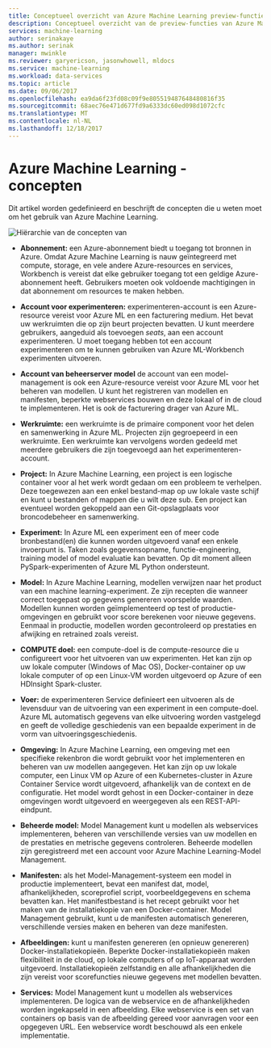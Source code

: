 ```yaml
---
title: Conceptueel overzicht van Azure Machine Learning preview-functies | Microsoft Docs
description: Conceptueel overzicht van de preview-functies van Azure Machine Learning, zoals abonnementen, accounts, -werkruimten, projecten, enz.
services: machine-learning
author: serinakaye
ms.author: serinak
manager: mwinkle
ms.reviewer: garyericson, jasonwhowell, mldocs
ms.service: machine-learning
ms.workload: data-services
ms.topic: article
ms.date: 09/06/2017
ms.openlocfilehash: ea9da6f23fd08c09f9e805519487648480816f35
ms.sourcegitcommit: 68aec76e471d677fd9a6333dc60ed098d1072cfc
ms.translationtype: MT
ms.contentlocale: nl-NL
ms.lasthandoff: 12/18/2017
---
```

# <a name="azure-machine-learning---concepts"></a>Azure Machine Learning - concepten

Dit artikel worden gedefinieerd en beschrijft de concepten die u weten moet om het gebruik van Azure Machine Learning. 

![Hiërarchie van de concepten van](media/overview-general-concepts/hierarchy.png)

- **Abonnement:** een Azure-abonnement biedt u toegang tot bronnen in Azure. Omdat Azure Machine Learning is nauw geïntegreerd met compute, storage, en vele andere Azure-resources en services, Workbench is vereist dat elke gebruiker toegang tot een geldige Azure-abonnement heeft. Gebruikers moeten ook voldoende machtigingen in dat abonnement om resources te maken hebben.


- **Account voor experimenteren:** experimenteren-account is een Azure-resource vereist voor Azure ML en een facturering medium. Het bevat uw werkruimten die op zijn beurt projecten bevatten. U kunt meerdere gebruikers, aangeduid als toevoegen _seats_, aan een account experimenteren. U moet toegang hebben tot een account experimenteren om te kunnen gebruiken van Azure ML-Workbench experimenten uitvoeren. 


- **Account van beheerserver model** de account van een model-management is ook een Azure-resource vereist voor Azure ML voor het beheren van modellen. U kunt het registreren van modellen en manifesten, beperkte webservices bouwen en deze lokaal of in de cloud te implementeren. Het is ook de facturering drager van Azure ML.


- **Werkruimte:** een werkruimte is de primaire component voor het delen en samenwerking in Azure ML. Projecten zijn gegroepeerd in een werkruimte. Een werkruimte kan vervolgens worden gedeeld met meerdere gebruikers die zijn toegevoegd aan het experimenteren-account.


- **Project:** In Azure Machine Learning, een project is een logische container voor al het werk wordt gedaan om een probleem te verhelpen. Deze toegewezen aan een enkel bestand-map op uw lokale vaste schijf en kunt u bestanden of mappen die u wilt deze sub. Een project kan eventueel worden gekoppeld aan een Git-opslagplaats voor broncodebeheer en samenwerking.  

- **Experiment:** In Azure ML een experiment een of meer code bronbestand(en) die kunnen worden uitgevoerd vanaf een enkele invoerpunt is. Taken zoals gegevensopname, functie-engineering, training model of model evaluatie kan bevatten. Op dit moment alleen PySpark-experimenten of Azure ML Python ondersteunt.


- **Model:** In Azure Machine Learning, modellen verwijzen naar het product van een machine learning-experiment. Ze zijn recepten die wanneer correct toegepast op gegevens genereren voorspelde waarden. Modellen kunnen worden geïmplementeerd op test of productie-omgevingen en gebruikt voor score berekenen voor nieuwe gegevens. Eenmaal in productie, modellen worden gecontroleerd op prestaties en afwijking en retrained zoals vereist. 

- **COMPUTE doel:** een compute-doel is de compute-resource die u configureert voor het uitvoeren van uw experimenten. Het kan zijn op uw lokale computer (Windows of Mac OS), Docker-container op uw lokale computer of op een Linux-VM worden uitgevoerd op Azure of een HDInsight Spark-cluster.


- **Voer:** de experimenteren Service definieert een uitvoeren als de levensduur van de uitvoering van een experiment in een compute-doel. Azure ML automatisch gegevens van elke uitvoering worden vastgelegd en geeft de volledige geschiedenis van een bepaalde experiment in de vorm van uitvoeringsgeschiedenis.

- **Omgeving:** In Azure Machine Learning, een omgeving met een specifieke rekenbron die wordt gebruikt voor het implementeren en beheren van uw modellen aangegeven. Het kan zijn op uw lokale computer, een Linux VM op Azure of een Kubernetes-cluster in Azure Container Service wordt uitgevoerd, afhankelijk van de context en de configuratie. Het model wordt gehost in een Docker-container in deze omgevingen wordt uitgevoerd en weergegeven als een REST-API-eindpunt.


- **Beheerde model:** Model Management kunt u modellen als webservices implementeren, beheren van verschillende versies van uw modellen en de prestaties en metrische gegevens controleren. Beheerde modellen zijn geregistreerd met een account voor Azure Machine Learning-Model Management.

- **Manifesten:** als het Model-Management-systeem een model in productie implementeert, bevat een manifest dat, model, afhankelijkheden, scoreprofiel script, voorbeeldgegevens en schema bevatten kan. Het manifestbestand is het recept gebruikt voor het maken van de installatiekopie van een Docker-container. Model Management gebruikt, kunt u de manifesten automatisch genereren, verschillende versies maken en beheren van deze manifesten. 


- **Afbeeldingen:** kunt u manifesten genereren (en opnieuw genereren) Docker-installatiekopieën. Beperkte Docker-installatiekopieën maken flexibiliteit in de cloud, op lokale computers of op IoT-apparaat worden uitgevoerd. Installatiekopieën zelfstandig en alle afhankelijkheden die zijn vereist voor scorefuncties nieuwe gegevens met modellen bevatten. 

- **Services:** Model Management kunt u modellen als webservices implementeren. De logica van de webservice en de afhankelijkheden worden ingekapseld in een afbeelding. Elke webservice is een set van containers op basis van de afbeelding gereed voor aanvragen voor een opgegeven URL. Een webservice wordt beschouwd als een enkele implementatie.
